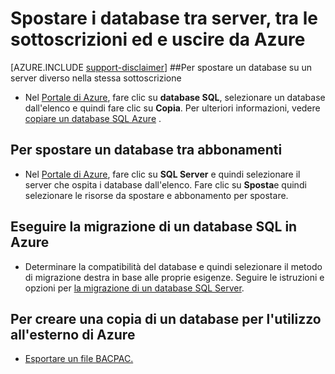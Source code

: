 <properties
    pageTitle="Spostare i database tra server, tra le sottoscrizioni ed e disconnettersi Azure."
    description="Azioni rapide per copiare, spostare, quindi eseguire la migrazione dei dati e database nel Database di SQL Azure."
    services="sql-database"
    documentationCenter=""
    authors="v-shysun"
    manager="felixwu"
    editor=""/>

<tags
    ms.service="sql-database"
    ms.workload="data-management"
    ms.tgt_pltfrm="na"
    ms.devlang="na"
    ms.topic="article"
    ms.date="09/13/2016"
    ms.author="v-shysun"/>

# <a name="move-databases-between-servers-between-subscriptions-and-in-and-out-of-azure"></a>Spostare i database tra server, tra le sottoscrizioni ed e uscire da Azure

[AZURE.INCLUDE [support-disclaimer](../../includes/support-disclaimer.md)]
##<a name="to-move-a-database-to-a-different-server-in-the-same-subscription"></a>Per spostare un database su un server diverso nella stessa sottoscrizione
- Nel [Portale di Azure](https://portal.azure.com), fare clic su **database SQL**, selezionare un database dall'elenco e quindi fare clic su **Copia**. Per ulteriori informazioni, vedere [copiare un database SQL Azure](sql-database-copy.md) .

## <a name="to-move-a-database-between-subscriptions"></a>Per spostare un database tra abbonamenti
- Nel [Portale di Azure](https://portal.azure.com), fare clic su **SQL Server** e quindi selezionare il server che ospita i database dall'elenco. Fare clic su **Sposta**e quindi selezionare le risorse da spostare e abbonamento per spostare.

## <a name="to-migrate-a-sql-database-into-azure"></a>Eseguire la migrazione di un database SQL in Azure
- Determinare la compatibilità del database e quindi selezionare il metodo di migrazione destra in base alle proprie esigenze. Seguire le istruzioni e opzioni per [la migrazione di un database SQL Server](sql-database-cloud-migrate.md).

## <a name="to-create-a-copy-of-a-database-for-use-outside-of-azure"></a>Per creare una copia di un database per l'utilizzo all'esterno di Azure
- [Esportare un file BACPAC.](sql-database-export.md)

